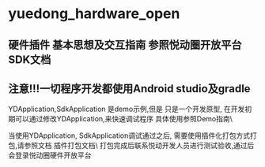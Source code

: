 # yuedong_hardware_open
## 硬件插件 基本思想及交互指南 参照悦动圈开放平台SDK文档
## 注意!!!一切程序开发都使用Android studio及gradle

YDApplication,SdkApplication 是demo示例,但是 只是一个开发原型, 在开发初期可以通过修改YDApplication,来快速调试程序
具体使用参照Demo指南\\

当使用YDApplication, SdkApplication调试通过之后, 需要使用插件化打包方式打包,请参照文档 插件打包文档\\ 打包完成后联系悦动开发人员进行测试验收,通过后会登录悦动圈硬件开放平台
